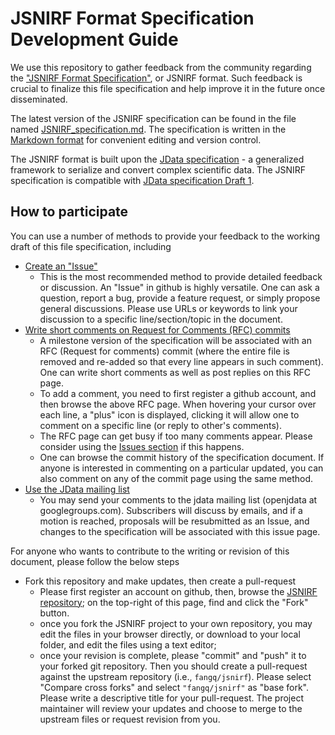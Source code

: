 # JSNIRF Format Specification Development Guide

We use this repository to gather feedback from the community regarding the 
["JSNIRF Format Specification"](JSNIRF_specification.md), or JSNIRF format. Such 
feedback is crucial to finalize this file specification and help improve
it in the future once disseminated. 

The latest version of the JSNIRF specification can be found in the file named 
[JSNIRF_specification.md](JSNIRF_specification.md). The specification is written
in the [Markdown format](https://github.com/adam-p/markdown-here/wiki/Markdown-Cheatsheet) 
for convenient editing and version control.

The JSNIRF format is built upon the [JData specification](https://github.com/fangq/jdata/) - 
a generalized framework to serialize and convert complex scientific data. 
The JSNIRF specification is compatible with [JData specification Draft 1](https://github.com/fangq/jdata/commit/f8fc8f1b814e7a4654b7b0092de15eaafa94d3da).

## How to participate

You can use a number of methods to provide your feedback to the working 
draft of this file specification, including

- [Create an "Issue"](https://github.com/fangq/jsnirf/issues)
  - This is the most recommended method to provide detailed feedback or 
    discussion. An "Issue" in github is highly versatile. One can ask a 
    question, report a bug, provide a feature request, or simply propose
    general discussions. Please use URLs or keywords to link your discussion 
    to a specific line/section/topic in the document.
- [Write short comments on Request for Comments (RFC) commits](https://github.com/fangq/jsnirf/)
  - A milestone version of the specification will be associated with an
    RFC (Request for comments) commit (where the entire file is removed
    and re-added so that every line appears in such comment). One can
    write short comments as well as post replies on this RFC page. 
  - To add a comment, you need to first register a github account, and then 
    browse the above RFC page. When hovering your cursor over each line, a 
    "plus" icon is displayed, clicking it will allow one to comment on a 
    specific line (or reply to other's comments).
  - The RFC page can get busy if too many comments appear. Please consider 
    using the [Issues section](https://github.com/fangq/jsnirf/issues) if this happens.
  - One can browse the commit history of the specification document. If
    anyone is interested in commenting on a particular updated, you can also
    comment on any of the commit page using the same method.
- [Use the JData mailing list](https://groups.google.com/forum/#!forum/openjdata)
  - You may send your comments to the jdata mailing list (openjdata at googlegroups.com). 
    Subscribers will discuss by emails, and if a motion is reached, proposals
    will be resubmitted as an Issue, and changes to the specification will be
    associated with this issue page.

For anyone who wants to contribute to the writing or revision of this document,
please follow the below steps

- Fork this repository and make updates, then create a pull-request
  - Please first register an account on github, then, browse the 
    [JSNIRF repository](https://github.com/fangq/jsnirf);
    on the top-right of this page, find and click the "Fork" button.
  - once you fork the JSNIRF project to your own repository, you may edit the
    files in your browser directly, or download to your local folder, and 
    edit the files using a text editor;
  - once your revision is complete, please "commit" and "push" it to your forked
    git repository. Then you should create a pull-request against the upstream
    repository (i.e., `fangq/jsnirf`). Please select "Compare cross forks" and 
    select `"fangq/jsnirf"` as "base fork". Please write a descriptive title for
    your pull-request. The project maintainer will review your updates
    and choose to merge to the upstream files or request revision from you.
    
